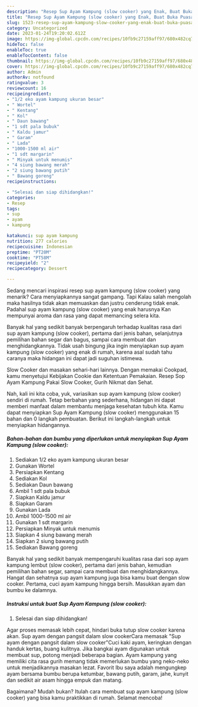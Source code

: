 ```yaml
---
description: "Resep Sup Ayam Kampung (slow cooker) yang Enak, Buat Buka Puasa Enak"
title: "Resep Sup Ayam Kampung (slow cooker) yang Enak, Buat Buka Puasa Enak"
slug: 1523-resep-sup-ayam-kampung-slow-cooker-yang-enak-buat-buka-puasa-enak
category: Uncategorized
date: 2023-01-24T19:20:02.612Z
image: https://img-global.cpcdn.com/recipes/10fb9c27159aff97/680x482cq70/sup-ayam-kampung-slow-cooker-foto-resep-utama.jpg
hideToc: false
enableToc: true
enableTocContent: false
thumbnail: https://img-global.cpcdn.com/recipes/10fb9c27159aff97/680x482cq70/sup-ayam-kampung-slow-cooker-foto-resep-utama.jpg
cover: https://img-global.cpcdn.com/recipes/10fb9c27159aff97/680x482cq70/sup-ayam-kampung-slow-cooker-foto-resep-utama.jpg
author: Admin
authorAv: notfound
ratingvalue: 3
reviewcount: 16
recipeingredient:
- "1/2 eko ayam kampung ukuran besar"
- " Wortel"
- " Kentang"
- " Kol"
- " Daun bawang"
- "1 sdt pala bubuk"
- " Kaldu jamur"
- " Garam"
- " Lada"
- "1000-1500 ml air"
- "1 sdt margarin"
- " Minyak untuk menumis"
- "4 siung bawang merah"
- "2 siung bawang putih"
- " Bawang goreng"
recipeinstructions:

- "Selesai dan siap dihidangkan!"
categories:
- Resep
tags:
- sup
- ayam
- kampung

katakunci: sup ayam kampung 
nutrition: 277 calories
recipecuisine: Indonesian
preptime: "PT20M"
cooktime: "PT58M"
recipeyield: "2"
recipecategory: Dessert

---
```



Sedang mencari inspirasi resep sup ayam kampung (slow cooker) yang menarik? Cara menyiapkannya sangat gampang. Tapi Kalau salah mengolah maka hasilnya tidak akan memuaskan dan justru cenderung tidak enak. Padahal sup ayam kampung (slow cooker) yang enak harusnya Kan mempunyai aroma dan rasa yang dapat memancing selera kita.


Banyak hal yang sedikit banyak berpengaruh terhadap kualitas rasa dari sup ayam kampung (slow cooker), pertama dari jenis bahan, selanjutnya pemilihan bahan segar dan bagus, sampai cara membuat dan menghidangkannya. Tidak usah bingung jika ingin menyiapkan sup ayam kampung (slow cooker) yang enak di rumah, karena asal sudah tahu caranya maka hidangan ini dapat jadi suguhan istimewa.

Slow Cooker dan masakan sehari-hari lainnya. Dengan memakai Cookpad, kamu menyetujui Kebijakan Cookie dan Ketentuan Pemakaian. Resep Sop Ayam Kampung Pakai Slow Cooker, Gurih Nikmat dan Sehat.


Nah, kali ini kita coba, yuk, variasikan sup ayam kampung (slow cooker) sendiri di rumah. Tetap berbahan yang sederhana, hidangan ini dapat memberi manfaat dalam membantu menjaga kesehatan tubuh kita. Kamu dapat menyiapkan Sup Ayam Kampung (slow cooker) menggunakan 15 bahan dan 0 langkah pembuatan. Berikut ini langkah-langkah untuk menyiapkan hidangannya.

<!--inarticleads1-->

##### Bahan-bahan dan bumbu yang diperlukan untuk menyiapkan Sup Ayam Kampung (slow cooker):

1. Sediakan 1/2 eko ayam kampung ukuran besar
1. Gunakan  Wortel
1. Persiapkan  Kentang
1. Sediakan  Kol
1. Sediakan  Daun bawang
1. Ambil 1 sdt pala bubuk
1. Siapkan  Kaldu jamur
1. Siapkan  Garam
1. Gunakan  Lada
1. Ambil 1000-1500 ml air
1. Gunakan 1 sdt margarin
1. Persiapkan  Minyak untuk menumis
1. Siapkan 4 siung bawang merah
1. Siapkan 2 siung bawang putih
1. Sediakan  Bawang goreng


Banyak hal yang sedikit banyak mempengaruhi kualitas rasa dari sop ayam kampung lembut (slow cooker), pertama dari jenis bahan, kemudian pemilihan bahan segar, sampai cara membuat dan menghidangkannya. Hangat dan sehatnya sup ayam kampung juga bisa kamu buat dengan slow cooker. Pertama, cuci ayam kampung hingga bersih. Masukkan ayam dan bumbu ke dalamnya. 

<!--inarticleads2-->

##### Instruksi untuk buat Sup Ayam Kampung (slow cooker):


1. Selesai dan siap dihidangkan!

Agar proses memasak lebih cepat, hindari buka tutup slow cooker karena akan. Sup ayam dengan pangsit dalam slow cookerCara memasak &#34;Sup ayam dengan pangsit dalam slow cooker&#34;Cuci kaki ayam, keringkan dengan handuk kertas, buang kulitnya. Jika bangkai ayam digunakan untuk membuat sup, potong menjadi beberapa bagian. Ayam kampung yang memiliki cita rasa gurih memang tidak memerlukan bumbu yang neko-neko untuk menjadikannya masakan lezat. Favorit Ibu saya adalah mengungkep ayam bersama bumbu berupa ketumbar, bawang putih, garam, jahe, kunyit dan sedikit air asam hingga empuk dan matang. 

Bagaimana? Mudah bukan? Itulah cara membuat sup ayam kampung (slow cooker) yang bisa kamu praktikkan di rumah. Selamat mencoba!
